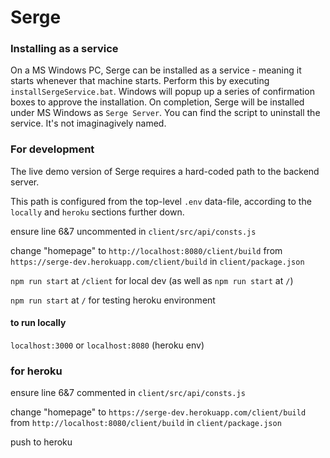 # Serge

### Installing as a service
On a MS Windows PC, Serge can be installed as a service - meaning it starts whenever that machine starts.  Perform this by executing `installSergeService.bat`.  Windows will popup up a series of confirmation boxes to approve the installation. On completion, Serge will be installed under MS Windows as `Serge Server`.   You can find the script to uninstall the service.  It's not imaginagively named.

### For development
The live demo version of Serge requires a hard-coded path to the backend server.

This path is configured from the top-level `.env` data-file, according to the `locally` and `heroku` sections further down.

ensure line 6&7 uncommented in `client/src/api/consts.js`

change "homepage" to `http://localhost:8080/client/build` from `https://serge-dev.herokuapp.com/client/build` in `client/package.json`

`npm run start` at `/client` for local dev (as well as `npm run start` at `/`)

`npm run start` at `/` for testing heroku environment

#### to run locally
`localhost:3000` or `localhost:8080` (heroku env)

### for heroku
ensure line 6&7 commented in `client/src/api/consts.js`

change "homepage" to `https://serge-dev.herokuapp.com/client/build` from `http://localhost:8080/client/build` in `client/package.json`

push to heroku
